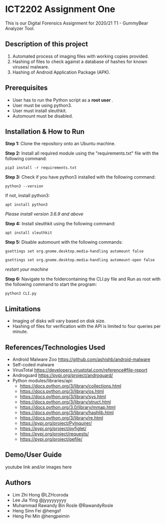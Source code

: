 ICT2202 Assignment One
=======
This is our Digital Forensics Assignment for 2020/21 T1 - GummyBear Analyzer Tool.

## Description of this project
1. Automated process of imaging files with working copies provided.
2. Hashing of files to check against a database of hashes for known viruses/ malware. 
3. Hashing of Android Application Package (APK).

## Prerequisites
- User has to run the Python script as a <b> root user </b>.
- User must be using python3.
- User must install sleuthkit.
- Automount must be disabled.

## Installation & How to Run
**Step 1:** Clone the repository onto an Ubuntu machine. 

**Step 2:** Install all required module using the "requirements.txt" file with the following command:
```
pip3 install -r requirements.txt
```
**Step 3:** Check if you have python3 installed with the following command:
```
python3 --version
```
If not, install python3:
```
apt install python3
```
<i> Please install version 3.6.9 and above </i>

**Step 4:** Install sleuthkit using the following command:
```
apt install sleuthkit
```
**Step 5:** Disable automount with the following commands:
```
gsettings set org.gnome.desktop.media-handling automount false
```
```
gsettings set org.gnome.desktop.media-handling automount-open false 
```
<i> restart your machine </i>

**Step 6:** Navigate to the foldercontaining the CLI.py file and Run as root with the following command to start the program:
```
python3 CLI.py
```

## Limitations
- Imaging of disks will vary based on disk size.
- Hashing of files for verification with the API is limited to four queries per minute.

## References/Technologies Used
- Android Malware Zoo https://github.com/ashishb/android-malware
- Self-coded malware
- VirusTotal https://developers.virustotal.com/reference#file-report
- Androguard https://pypi.org/project/androguard/
- Python modules/libraries/api: 
    * https://docs.python.org/3/library/collections.html
    * https://docs.python.org/3/library/os.html
    * https://docs.python.org/3/library/sys.html
    * https://docs.python.org/3/library/struct.html
    * https://docs.python.org/3.0/library/mmap.html
    * https://docs.python.org/3/library/hashlib.html
    * https://docs.python.org/3/library/re.html
    * https://pypi.org/project/PyInquirer/
    * https://pypi.org/project/pyfiglet/
    * https://pypi.org/project/requests/
    * https://pypi.org/project/pefile/

## Demo/User Guide
youtube link and/or images here

## Authors
- Lim Zhi Hong @LZHcoroda
- Lee Jia Ying @jyyyyyyyyy
- Muhammad Rawandy Bin Rosle @RawandyRosle
- Heng Sinn Fei @hengsf
- Heng Pei Min @hengpeimin
